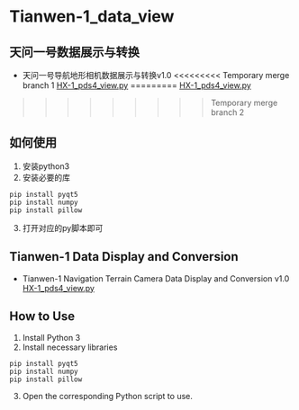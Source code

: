 # Tianwen-1_data_view
## 天问一号数据展示与转换
- 天问一号导航地形相机数据展示与转换v1.0
<<<<<<<<< Temporary merge branch 1
 [HX-1_pds4_view.py](https://github.com/BG9OXA/Tianwen1_data_view)
=========
 [HX-1_pds4_view.py](https://github.com/BG9OXA/Tianwen1_data_view/blob/main/HX-1_pds4_view.py)
>>>>>>>>> Temporary merge branch 2
 ## 如何使用
1. 安装python3
2. 安装必要的库
```
pip install pyqt5
pip install numpy
pip install pillow
```
3. 打开对应的py脚本即可

## Tianwen-1 Data Display and Conversion
- Tianwen-1 Navigation Terrain Camera Data Display and Conversion v1.0
 [HX-1_pds4_view.py](https://github.com/BG9OXA/Tianwen1_data_view/blob/main/HX-1_pds4_view.py)

## How to Use
1. Install Python 3
2. Install necessary libraries
```
pip install pyqt5
pip install numpy
pip install pillow
```
3. Open the corresponding Python script to use.
